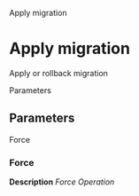 
Apply migration
# Apply migration


Apply or rollback migration

Parameters
## Parameters


Force
### Force

**Description**
 *Force Operation*
